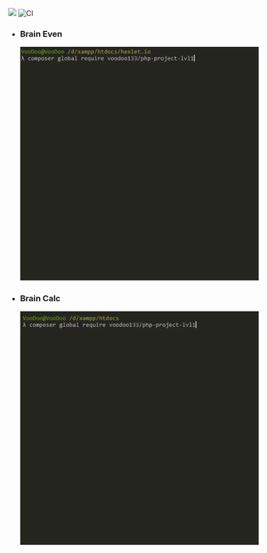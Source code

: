 <a href="https://codeclimate.com/github/voodoo133/php-project-lvl1/maintainability"><img src="https://api.codeclimate.com/v1/badges/eab4ec7228c42d00374f/maintainability" /></a>
![CI](https://github.com/voodoo133/php-project-lvl1/workflows/CI/badge.svg)
<ul>
  <li>
    <h3>Brain Even</h3>
    <a target="_blank" rel="noopener noreferrer" href="/gif/brain-even.gif"><img src="/gif/brain-even.gif" alt="brain-even" style="max-width:100%;"></a>
  </li>
  <li>
    <h3>Brain Calc</h3>
    <a target="_blank" rel="noopener noreferrer" href="/gif/brain-calc.gif"><img src="/gif/brain-calc.gif" alt="brain-calc" style="max-width:100%;"></a>
  </li>
</ul>

